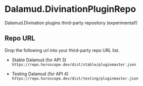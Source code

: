 # Dalamud.DivinationPluginRepo

Dalamud.Divination plugins third-party repository (experimental!)

## Repo URL

Drop the following url into your third-party repo URL list.

- Stable Dalamud (for API 3)  
  `https://repo.horoscope.dev/dist/stable/pluginmaster.json`

- Testing Dalamud (for API 4)  
  `https://repo.horoscope.dev/dist/testing/pluginmaster.json`
